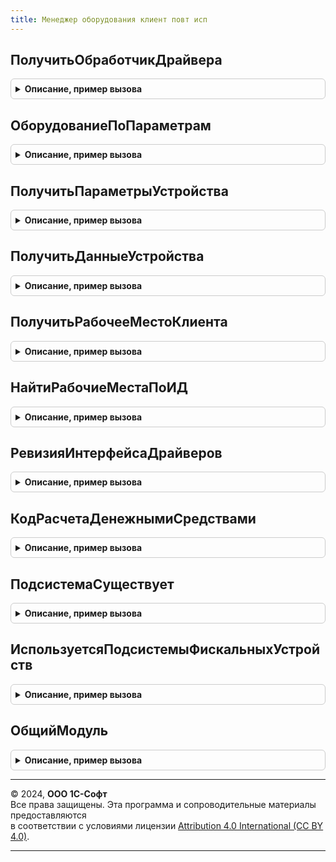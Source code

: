 ```yaml
---
title: Менеджер оборудования клиент повт исп
---
```



## ПолучитьОбработчикДрайвера
<details style="margin: 1em 0; padding: 0.5em; border: 1px solid #ccc; border-radius: 6px;">

<summary style="font-weight: bold; cursor: pointer;">Описание, пример вызова</summary>

```bsl

// Функция возвращает объект обработчика драйвера по его наименованию.
//
// Параметры:
// 	ОбработчикДрайвера
// 	ЗагружаемыйДрайвер
// 	ТипОборудованияИмя
// Возвращаемое значение:
//
Функция ПолучитьОбработчикДрайвера(ОбработчикДрайвера, ЗагружаемыйДрайвер, ТипОборудованияИмя) Экспорт
```

Пример вызова
```bsl
Результат = МенеджерОборудованияКлиентПовтИсп.ПолучитьОбработчикДрайвера(ОбработчикДрайвера, ЗагружаемыйДрайвер, ТипОборудованияИмя) 
```
</details>

## ОборудованиеПоПараметрам
<details style="margin: 1em 0; padding: 0.5em; border: 1px solid #ccc; border-radius: 6px;">

<summary style="font-weight: bold; cursor: pointer;">Описание, пример вызова</summary>

```bsl

// Функция возвращает список подключенного в справочнике ПО
//
// Параметры:
// 	ТипыПО - Неопределено - Описание.
// 	Идентификатор - Неопределено - Описание.
// 	РабочееМесто - Неопределено - Описание.
// Возвращаемое значение:
// Массив из Структура - содержит:
// *Наименование - Строка - .
Функция ОборудованиеПоПараметрам(ТипыПО = Неопределено, Идентификатор = Неопределено, Экспорт
```

Пример вызова
```bsl
Результат = МенеджерОборудованияКлиентПовтИсп.ОборудованиеПоПараметрам(ТипыПО, Идентификатор, );
```
</details>

## ПолучитьПараметрыУстройства
<details style="margin: 1em 0; padding: 0.5em; border: 1px solid #ccc; border-radius: 6px;">

<summary style="font-weight: bold; cursor: pointer;">Описание, пример вызова</summary>

```bsl

// Возвращает структуру параметров конкретного экземпляра устройства.
// При первом обращении получает из БД сохраненные ранее параметры.
Функция ПолучитьПараметрыУстройства(Идентификатор) Экспорт
```

Пример вызова
```bsl
Результат = МенеджерОборудованияКлиентПовтИсп.ПолучитьПараметрыУстройства(Идентификатор) 
```
</details>

## ПолучитьДанныеУстройства
<details style="margin: 1em 0; padding: 0.5em; border: 1px solid #ccc; border-radius: 6px;">

<summary style="font-weight: bold; cursor: pointer;">Описание, пример вызова</summary>

```bsl

// Функция возвращает структуру с данными устройства
// (со значениями реквизитов элемента справочника).
//
// Параметры:
// 	Идентификатор - СправочникСсылка.ПодключаемоеОборудование - .
// Возвращаемое значение:
// 	Структура - Описание:
// *ОбработчикДрайвераИмя - Строка - имя драйвера.
// *ОбработчикДрайвера - Строка - обработчик драйвера.
// *ИмяКомпьютера - Строка - наименование компьютера.
// *РабочееМесто - СправочникСсылка.РабочиеМеста - рабочее место.
// *Параметры - Структура - структура с полями:
// **ДатаНачала - Дата - .
// **ДатаОкончания - Дата - .
// **ПериодВыгрузки - Структура - структура с полями:
// ***ДатаНачала - Дата - дата начала загрузки.
// ***ДатаОкончания - Дата - дата окончания загрузки.
// *ИмяФайлаДрайвера - Строка - имя файла драйвера.
// *ИмяМакетаДрайвера - Строка - имя макета драйвера.
// *ПоставляетсяДистрибутивом - Булево - признак поставки дистрибутивом.
// *ИдентификаторОбъекта - Строка - идентификатор объекта строкой.
// *ВСоставеКонфигурации - Булево - признак поставке в составе конфигурации.
// *ДрайверОборудованияИмя - Строка - драйвер оборудования строкой.
// *ДрайверОборудования - СправочникСсылка.ДрайверОборудования - драйвер оборудования.
// *ТипОборудованияИмя - Строка - тип опоборудования строкой.
// *ТипОборудования - ПеречислениеСсылка.ТипыПодключаемогоОборудования - тип оборудования.
// *Наименование - Строка - наименование оборудования.
// *ИдентификаторУстройства - Строка - идентификатор устройства.
// *Ссылка - СправочникСсылка.ПодключаемоеОборудование - экземпляр подключаемого оборудования.
//
Функция ПолучитьДанныеУстройства(Идентификатор) Экспорт
```

Пример вызова
```bsl
Результат = МенеджерОборудованияКлиентПовтИсп.ПолучитьДанныеУстройства(Идентификатор) 
```
</details>

## ПолучитьРабочееМестоКлиента
<details style="margin: 1em 0; padding: 0.5em; border: 1px solid #ccc; border-radius: 6px;">

<summary style="font-weight: bold; cursor: pointer;">Описание, пример вызова</summary>

```bsl

// Возвращает имя компьютера клиента.
// При первом обращении получает имя компьютера из переменной сеанса.
Функция ПолучитьРабочееМестоКлиента() Экспорт
```

Пример вызова
```bsl
Результат = МенеджерОборудованияКлиентПовтИсп.ПолучитьРабочееМестоКлиента() 
```
</details>

## НайтиРабочиеМестаПоИД
<details style="margin: 1em 0; padding: 0.5em; border: 1px solid #ccc; border-radius: 6px;">

<summary style="font-weight: bold; cursor: pointer;">Описание, пример вызова</summary>

```bsl

// Возвращает имя компьютера клиента.
// При первом обращении получает имя компьютера из переменной сеанса.
Функция НайтиРабочиеМестаПоИД(ИдентификаторКлиента) Экспорт
```

Пример вызова
```bsl
Результат = МенеджерОборудованияКлиентПовтИсп.НайтиРабочиеМестаПоИД(ИдентификаторКлиента) 
```
</details>

## РевизияИнтерфейсаДрайверов
<details style="margin: 1em 0; padding: 0.5em; border: 1px solid #ccc; border-radius: 6px;">

<summary style="font-weight: bold; cursor: pointer;">Описание, пример вызова</summary>

```bsl

// Получает ревизию требований для драйверов подключаемого оборудования.
//
Функция РевизияИнтерфейсаДрайверов() Экспорт
```

Пример вызова
```bsl
Результат = МенеджерОборудованияКлиентПовтИсп.РевизияИнтерфейсаДрайверов() 
```
</details>

## КодРасчетаДенежнымиСредствами
<details style="margin: 1em 0; padding: 0.5em; border: 1px solid #ccc; border-radius: 6px;">

<summary style="font-weight: bold; cursor: pointer;">Описание, пример вызова</summary>

```bsl

// Получить код типа расчета денежными средствами.
//
Функция КодРасчетаДенежнымиСредствами(ТипРасчета) Экспорт
```

Пример вызова
```bsl
Результат = МенеджерОборудованияКлиентПовтИсп.КодРасчетаДенежнымиСредствами(ТипРасчета) 
```
</details>

## ПодсистемаСуществует
<details style="margin: 1em 0; padding: 0.5em; border: 1px solid #ccc; border-radius: 6px;">

<summary style="font-weight: bold; cursor: pointer;">Описание, пример вызова</summary>

```bsl

// Возвращает Истина, если "функциональная" подсистема существует в конфигурации.
// Предназначена для реализации вызова необязательной подсистемы (условного вызова).
//
// У "функциональной" подсистемы снят флажок "Включать в командный интерфейс".
//
// Параметры:
//  ПолноеИмяПодсистемы - Строка - полное имя объекта метаданных подсистема
//                        без слов "Подсистема." и с учетом регистра символов.
//                        Например: "СтандартныеПодсистемы.ВариантыОтчетов".
//
// Пример:
//
//  Если ОбщегоНазначения.ПодсистемаСуществует("СтандартныеПодсистемы.ВариантыОтчетов") Тогда
//  	МодульВариантыОтчетов = ОбщегоНазначения.ОбщийМодуль("ВариантыОтчетов");
//  	МодульВариантыОтчетов.<Имя метода>();
//  КонецЕсли;
//
// Возвращаемое значение:
//  Булево.
//
Функция ПодсистемаСуществует(ПолноеИмяПодсистемы) Экспорт
```

Пример вызова
```bsl
Результат = МенеджерОборудованияКлиентПовтИсп.ПодсистемаСуществует(ПолноеИмяПодсистемы) 
```
</details>

## ИспользуетсяПодсистемыФискальныхУстройств
<details style="margin: 1em 0; padding: 0.5em; border: 1px solid #ccc; border-radius: 6px;">

<summary style="font-weight: bold; cursor: pointer;">Описание, пример вызова</summary>

```bsl

// Возвращает Истина, если используется подсистемы фискальных устройств и эти подсистемы существует в конфигурации.
// Предназначена для реализации вызова необязательной подсистемы (условного вызова).
//
// У хотя бы одной "функциональной" подсистемы включен флажок "Включать в командный интерфейс".
//
// Возвращаемое значение:
//  Булево.
//
Функция ИспользуетсяПодсистемыФискальныхУстройств() Экспорт
```

Пример вызова
```bsl
Результат = МенеджерОборудованияКлиентПовтИсп.ИспользуетсяПодсистемыФискальныхУстройств() 
```
</details>

## ОбщийМодуль
<details style="margin: 1em 0; padding: 0.5em; border: 1px solid #ccc; border-radius: 6px;">

<summary style="font-weight: bold; cursor: pointer;">Описание, пример вызова</summary>

```bsl

// Возвращает ссылку на общий модуль по имени.
//
// Параметры:
//  Имя          - Строка - имя общего модуля, например:
//                 "ОбщегоНазначения",
//                 "ОбщегоНазначенияКлиент".
//
// Возвращаемое значение:
//  ОбщийМодуль.
//
Функция ОбщийМодуль(Имя) Экспорт
```

Пример вызова
```bsl
Результат = МенеджерОборудованияКлиентПовтИсп.ОбщийМодуль(Имя) 
```
</details>

---

© 2024, **ООО 1С-Софт**  
Все права защищены. Эта программа и сопроводительные материалы предоставляются  
в соответствии с условиями лицензии [Attribution 4.0 International (CC BY 4.0)](https://creativecommons.org/licenses/by/4.0/legalcode).

---
